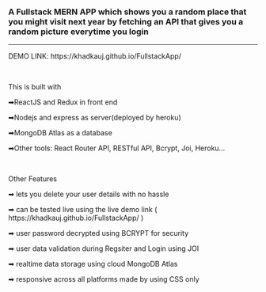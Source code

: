 <h3>A Fullstack MERN APP which shows you a random place that you might visit next year
by fetching an API that gives you a random picture everytime you login</h3>
<hr style="width=80%"/>
<p>  DEMO LINK: https://khadkauj.github.io/FullstackApp/ </p>
<br /> 
<p>This is built with </p>
<p>➡ReactJS and Redux in front end</p>
<p>➡Nodejs and express as server(deployed by heroku)</p>
<p>➡MongoDB Atlas as a database</p>
<p>➡Other tools: React Router API, RESTful API, Bcrypt, Joi, Heroku...</p>
<br />
<p>Other Features</p>
<p>➡ lets you delete your user details with no hassle</p>
<p>➡ can be tested live using the live demo link ( https://khadkauj.github.io/FullstackApp/ )</p>
<p>➡ user password decrypted using BCRYPT for security</p>
<p>➡ user data validation during Regsiter and Login using JOI</p>
<p>➡ realtime data storage using cloud MongoDB Atlas</p>
<P>➡ responsive across all platforms made by using CSS only</p>
 
